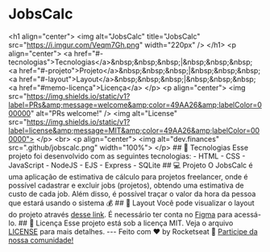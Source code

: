 # JobsCalc
&lt;h1 align="center">   &lt;img alt="JobsCalc" title="JobsCalc" src="https://i.imgur.com/Veqm7Gh.png" width="220px" /> &lt;/h1>  &lt;p align="center">   &lt;a href="#-tecnologias">Tecnologias&lt;/a>&amp;nbsp;&amp;nbsp;&amp;nbsp;|&amp;nbsp;&amp;nbsp;&amp;nbsp;   &lt;a href="#-projeto">Projeto&lt;/a>&amp;nbsp;&amp;nbsp;&amp;nbsp;|&amp;nbsp;&amp;nbsp;&amp;nbsp;   &lt;a href="#-layout">Layout&lt;/a>&amp;nbsp;&amp;nbsp;&amp;nbsp;|&amp;nbsp;&amp;nbsp;&amp;nbsp;   &lt;a href="#memo-licença">Licença&lt;/a> &lt;/p>  &lt;p align="center">  &lt;img src="https://img.shields.io/static/v1?label=PRs&amp;message=welcome&amp;color=49AA26&amp;labelColor=000000" alt="PRs welcome!" />    &lt;img alt="License" src="https://img.shields.io/static/v1?label=license&amp;message=MIT&amp;color=49AA26&amp;labelColor=000000"> &lt;/p>  &lt;br>  &lt;p align="center">   &lt;img alt="dev.finances" src=".github/jobscalc.png" width="100%"> &lt;/p>  ## 🚀 Tecnologias  Esse projeto foi desenvolvido com as seguintes tecnologias:  - HTML - CSS - JavaScript - NodeJS - EJS - Express - SQLite  ## 💻 Projeto  O JobsCalc é uma aplicação de estimativa de cálculo para projetos freelancer, onde é possível cadastrar e excluir jobs (projetos), obtendo uma estimativa de custo de cada job. Além disso, é possível traçar o valor da hora da pessoa que estará usando o sistema 💰  ## 🔖 Layout  Você pode visualizar o layout do projeto através [desse link](https://www.figma.com/file/s4fytPFbDiSkv4GPSfKaLE/Jobs-Planning). É necessário ter conta no [Figma](https://figma.com) para acessá-lo.  ## :memo: Licença  Esse projeto está sob a licença MIT. Veja o arquivo [LICENSE](.github/LICENSE.md) para mais detalhes.  ---  Feito com ♥ by Rocketseat :wave: [Participe da nossa comunidade!](https://discordapp.com/invite/gCRAFhc)
